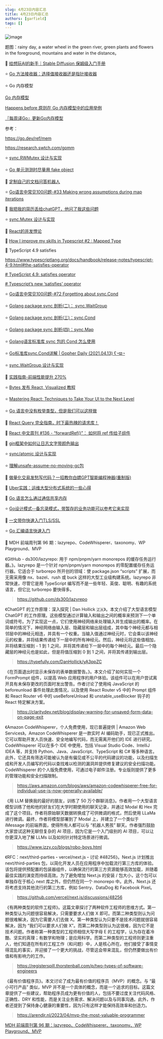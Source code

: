```yaml
---
slug: 4月23日内容汇总
title: 4月23日内容汇总
authors: [garfield]
tags: []
---
```


![image](https://img.alicdn.com/imgextra/i2/O1CN01RKI3ju1VALM0za1pD_!!6000000002612-0-tps-1456-816.jpg_1200x1200.jpg)

题图：rainy day, a water wheel in the green river, green plants and flowers in the foreground, mountains and water in the distance。

📒 [给想玩AI的新手｜Stable Diffusion 保姆级入门手册](https://juejin.cn/post/7224326251115298876)

⭐️ [Go 方法接收器：选择值接收器还是指针接收器](https://juejin.cn/post/7224147971834691639)

⭐️ Go 内存模型

[Go 内存模型](https://mp.weixin.qq.com/s/PG-3jJaoCIEccnJ3QtPXug)

[Happens before 原则在 Go 内存模型中的应用举例](https://mp.weixin.qq.com/s/u8pXAxs1nMgNSzAQZIK3YQ)

[『每周译Go』更新Go内存模型](https://mp.weixin.qq.com/s/R9QZv-d4nl4L5ksKoz-O9w)

参考：

https://go.dev/ref/mem

https://research.swtch.com/gomm

⭐️ [sync.RWMutex 设计与实现](https://mp.weixin.qq.com/s/SkNewGFEX0KuRaHcKRxldg)

⭐️ [Go 单元测测时尽量用 fake object](https://mp.weixin.qq.com/s/yycu10nLvpC0XiRemSy3lA)

📒 [定制自己的文档问答机器人](https://mp.weixin.qq.com/s/mBuNGuMqC5e8GadR86Gq-Q)

⭐️ [Go语言中常见100问题-#33 Making wrong assumptions during map iterations](https://mp.weixin.qq.com/s/gwsWE-NTBOs0NnsdNG4WBw)

📒 [我把我的简历丢给chatGPT，他问了我这些问题](https://mp.weixin.qq.com/s/XmWvLBqIDIm4DHpWbCiYJA)

⭐️ [sync.Mutex 设计与实现](https://mp.weixin.qq.com/s/D9Zgh2pm6hqqbIOkefrNcw)

📒 [React的并发悖论](https://mp.weixin.qq.com/s/U75WLX49h_zaQ-rQtHwljA)

📒 [How I improve my skills in Typescript #2 : Mapped Type](https://dev.to/codeoz/how-i-improve-my-skills-in-typescript-2-mapped-type-dag)

📒 TypeScript 4.9 satisfies

https://www.typescriptlang.org/docs/handbook/release-notes/typescript-4-9.html#the-satisfies-operator

[# TypeScript 4.9: satisfies operator](https://dev.to/ayc0/typescript-49-satisfies-operator-1e4i)

[# Typescript’s new ‘satisfies’ operator](https://medium.com/@cefn/typescript-satisfies-6ba52e74cb2f)

⭐️ [Go语言中常见100问题-#72 Forgetting about sync.Cond](https://mp.weixin.qq.com/s/RVAscpwDDGfn3eR29ucSWg)

⭐️ [Golang package sync 剖析(二)： sync.WaitGroup](https://mp.weixin.qq.com/s/B2xxsPMXylatERFlBV3e1w)

⭐️ [Golang package sync 剖析(三)：sync.Cond](https://mp.weixin.qq.com/s/aRVHYQkCyHRsjaIWlBJGFw)

⭐️ [Golang package sync 剖析(四)：sync.Map](https://mp.weixin.qq.com/s/alCp-nzot4zf5IeFc4z-dQ)

⭐️ [Golang语言标准库 sync 包的 Cond 怎么使用](https://mp.weixin.qq.com/s/OcLrO-oINk2j2w9sEJvkPw)

⭐️ [Go标准库sync.Cond详解 | Gopher Daily (2021.04.13) ʕ◔ϖ◔](https://mp.weixin.qq.com/s/YD-u4XgrJ5HSodHmeQWP-Q)

⭐️ [sync.WaitGroup 设计与实现](https://mp.weixin.qq.com/s/B3GCAw3qNBFfK7MJ99aXfg)

📒 [实践指南-前端性能提升 270%](https://mp.weixin.qq.com/s/Rw3rSsEbHAra0MwNeMTlfQ)

⭐️ [Bytes 发布 React, Visualized 教程](https://react.gg/visualized)

⭐️ [Mastering React: Techniques to Take Your UI to the Next Level](https://blog.bitsrc.io/mastering-react-techniques-to-take-your-ui-to-the-next-level-a5002173904f)

⭐️ [Go 语言中没有枚举类型，但是我们可以这样做](https://juejin.cn/post/7223035239072333861)

📒 [React Query 完全指南，时下最热辣的请求库！](https://mp.weixin.qq.com/s/E55QGLxBQhIMn6IZAE8mNQ)

📒 [React 中文周刊 #136 - “forwardRef()”： 如何将 ref 传给子组件](https://mp.weixin.qq.com/s/hHmGqeKnLOeS3FjEG5Rq_A)

📒 [gin框架中如何让日志文字带颜色输出](https://mp.weixin.qq.com/s/eHtIC5egDoqx4LdAvcE5Qw)

⭐️ [sync/atomic 设计与实现](https://mp.weixin.qq.com/s/lk8FgA7nFzkmN8F2fRQyvQ)

⭐️ [理解unsafe-assume-no-moving-gc包](https://mp.weixin.qq.com/s/EHSR-GFPJy5RzVDgcvoTog)

📒 [做量化交易发愁写代码？一招教你白嫖GPT智能编程神器(重制版)](https://mp.weixin.qq.com/s/absG4tTPutRyi8QCvtUTaw)

📒 [Uber实践：运维大型分布式系统的一些心得](https://mp.weixin.qq.com/s/RC5im7f_xNrahe1zGENjLg)

📒 [Go 语言怎么通过通信共享内存](https://mp.weixin.qq.com/s/Xn-MvVPjxZ_-nssePQozwQ)

⭐️ [Go设计模式--备忘录模式，带暂存的业务功能可以参考它来实现](https://mp.weixin.qq.com/s/RikZAeI2Pic4vYwVNh4HnA)

📒 [一文带你快速入门TLS/SSL](https://mp.weixin.qq.com/s/_MOgCeAXhO3ogm-PkRKwFw)

⭐️ [Go 汇编语言快速入门](https://mp.weixin.qq.com/s/orGo3KW0Y1784dTX-hyO4A)

📒 MDH 前端周刊第 96 期：lazyrepo、CodeWhisperer、taxonomy、WP Playground、MVP

《GitHub - ds300/lazyrepo: 用于 npm/pnpm/yarn monorepos 的缓存任务运行器。》。lazyrepo 是一个针对 npm/pnpm/yarn monorepos 的零配置缓存任务运行器。它适合于 turborepo 所开创的领域：使 package.json “scripts” 扩展，而无需采用像 nx、bazel、rush 或 buck 这样的大型工业级构建系统。lazyrepo 非常快速，尽管它是用 TypeScript 编写而不是一些年轻、英俊、聪明、有趣的系统语言，但它比 turborepo 要快得多。

> https://github.com/ds300/lazyrepo

《ChatGPT 的工作原理：深入探究 | Dan Hollick 🇿🇦》。本文介绍了大型语言模型 ChatGPT 的工作原理。这些模型通过计算输入和输出之间的概率来预测下一个单词或符号。为了实现这一点，它们使用神经网络来处理输入并生成输出的概率。在简单的情况下，神经网络由输入层、隐藏层和输出层组成，其中每个神经元都与相邻层中的神经元相连，并具有一个权重。当输入值通过神经元时，它会乘以该神经元的权重，并将结果传递给下一层中的所有神经元。然后，神经元将这些值相加，并将结果压缩到 - 1 到 1 之间，并将其传递给下一层中的每个神经元。最后一个隐藏层的神经元也是如此，但是将值压缩到 0 到 1 之间，并将其传递到输出层。

> https://typefully.com/DanHollick/yA3ppZC

《在页面退出时显示未保存的表单数据警告。》。本文介绍了如何实现一个 FormPrompt 组件，以提高 Web 应用程序的用户体验。该组件可以在用户尝试离开具有未保存更改的页面时发出警告。作者讨论了使用纯 JavaScript 的 beforeunload 事件处理此类情况，以及使用 React Router v5 中的 Prompt 组件和 React Router v6 中的 useBeforeUnload 和 unstable_useBlocker 钩子的 React 特定解决方案。

> https://claritydev.net/blog/display-warning-for-unsaved-form-data-on-page-exit

《Amazon CodeWhisperer，个人免费使用，现已普遍提供 | Amazon Web Services》。Amazon CodeWhisperer 是一款实时 AI 编码助手，现已正式推出。它可以帮助开发人员快速、安全地编写代码，而无需离开他们的 IDE 进行研究。CodeWhisperer 可以在多个 IDE 中使用，包括 Visual Studio Code、IntelliJ IDEA 等，并支持 Python、Java、JavaScript、TypeScript 和 C# 等多种语言。此外，它还具有筛选可能被认为是有偏见或不公平的代码建议的功能，以及扫描生成和开发人员编写的代码以查找难以检测的漏洞并提供修复建议的安全扫描功能。CodeWhisperer 的个人版免费使用，可通过电子邮件注册。专业版则提供了更多的管理功能和安全扫描限制。

> https://aws.amazon.com/blogs/aws/amazon-codewhisperer-free-for-individual-use-is-now-generally-available/


《用 LLM 替换我的最好的朋友，训练了 50 万个群聊消息》。作者用一个大型语言模型训练了他和他的好友们在大学时期使用的聊天记录，并通过 Modal 和 Hex 完成了这个项目。作者将原始聊天数据转换成了可供微调的格式，然后使用 LLaMa 进行微调。最终，作者将模型部署到了 Modal 上，并建立了一个类似于 iMessage 的前端界面，使得所有人都可以与 “机器人男孩” 聊天。作者强烈鼓励大家尝试这种无聊但复杂的 AI 项目，因为它是一个入门级别的 AI 项目，可以让你更深入地了解 LLMs 以及如何针对特定场景进行微调。

> https://www.izzy.co/blogs/robo-boys.html

《RFC：next/third-parties・vercel/next.js・讨论 #48256》。Next.js 计划推出 next/third-parties 包，以简化开发人员在应用程序中加载流行第三方库的体验。该包将提供预配置的包装器组件，以确保流行的第三方资源能够高效加载，并随着最佳实践的演变而持续高效。为了避免增加 Next.js 的安装 / 包大小，这个包可以单独存在于核心 next 库之外，但仍然在同一个 monorepo 中。此外，Next.js 还将考虑支持其他流行的第三方库，例如 Sentry、DataDog 和 Facebook Pixel。

> https://github.com/vercel/next.js/discussions/48256

《有两种类型的软件工程师》。这篇文章探讨了两种软件工程师的思维方式。第一种类型认为问题很容易解决，只需要要求人们做 X 即可。而第二种类型则认为问题很难解决，因为它需要人们去做 X。第一种类型认为只要不是技术问题就很容易解决，因为 “我们可以要求人们做 X”。而第二种类型则认为这很难，因为它不是技术问题。作者称第一种类型的工程师相信大写字母 E 的工程学，认为存在着冷酷、坚实的真理；有数学和物理；是应用科学。而第二种类型的工程师则更注重人，他们知道在所有的工程工作（和问题）中，人是核心所在。他们接受了事情变得混乱的事实，并迎接了一个更大的挑战，尽管这会带来混乱，但仍然要做出有价值和有影响力的工作。

> https://registerspill.thorstenball.com/p/two-types-of-software-engineers

《最有价值程序员》。本文讨论了成为最有价值的程序员（MVP）的概念。与 “最小可行产品” 类似，MVP 并不是一个具体的概念，而是一个追求的目标。这篇文章提供了一些建议，帮助程序员成为更有价值的人，包括不要过度关注代码风格、正确性、DRY 和性能，而是关注业务需求、解决问题以及与同事沟通。此外，作者还提到了保持身心健康的重要性，因为只有这样才能保持高效率和创造力。

> https://arendjr.nl/2023/04/mvp-the-most-valuable-programmer

[MDH 前端周刊第 96 期：lazyrepo、CodeWhisperer、taxonomy、WP Playground、MVP](https://mp.weixin.qq.com/s/4pH15xSg_MKfeGaqNn6LXA)
